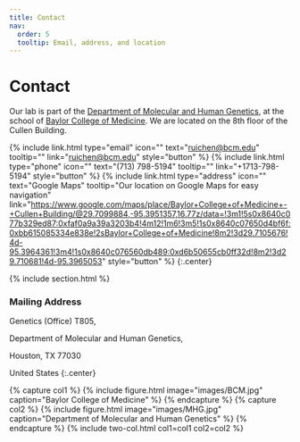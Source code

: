 ```yaml
---
title: Contact
nav:
  order: 5
  tooltip: Email, address, and location
---
```


# <i class="fas fa-envelope"></i>Contact

Our lab is part of the [Department of Molecular and Human Genetics](https://www.bcm.edu/departments/molecular-and-human-genetics), at the school of [Baylor College of Medicine](https://www.bcm.edu/).
We are located on the 8th floor of the Cullen Building.

{%
  include link.html
  type="email"
  icon=""
  text="ruichen@bcm.edu"
  tooltip=""
  link="ruichen@bcm.edu"
  style="button"
%}
{%
  include link.html
  type="phone"
  icon=""
  text="(713) 798-5194"
  tooltip=""
  link="+1713-798-5194"
  style="button"
%}
{%
  include link.html
  type="address"
  icon=""
  text="Google Maps"
  tooltip="Our location on Google Maps for easy navigation"
  link="https://www.google.com/maps/place/Baylor+College+of+Medicine+-+Cullen+Building/@29.7099884,-95.3951357,16.77z/data=!3m1!5s0x8640c077b329ed87:0xfaf0a9a39a3203b4!4m12!1m6!3m5!1s0x8640c07650d4bf6f:0xbb615085334e838e!2sBaylor+College+of+Medicine!8m2!3d29.7105676!4d-95.3964361!3m4!1s0x8640c076560db489:0xd6b50655cb0ff32d!8m2!3d29.710681!4d-95.3965053"
  style="button"
%}
{:.center}

{% include section.html %}

### <i class="fas fa-mail-bulk"></i>Mailing Address

Genetics (Office)
T805, 

Department of Molecular and Human Genetics, 

Houston, TX 77030

United States
{:.center}

{% capture col1 %}
{%
  include figure.html
  image="images/BCM.jpg"
  caption="Baylor College of Medicine"
%}
{% endcapture %}
{% capture col2 %}
{%
  include figure.html
  image="images/MHG.jpg"
  caption="Department of Molecular and Human Genetics"
%}
{% endcapture %}
{% include two-col.html col1=col1 col2=col2 %}

